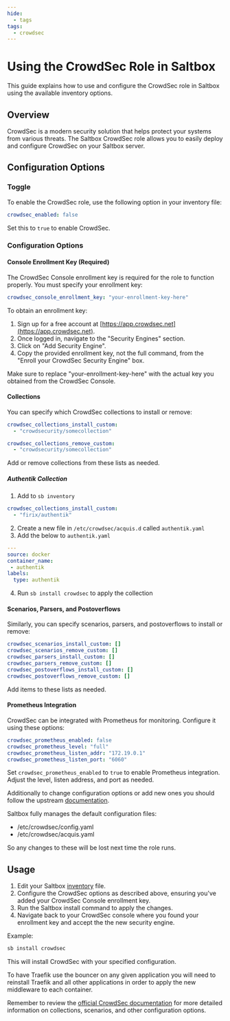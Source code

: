 ```yaml
---
hide:
  - tags
tags:
  - crowdsec
---
```


# Using the CrowdSec Role in Saltbox

This guide explains how to use and configure the CrowdSec role in Saltbox using the available inventory options.

## Overview

CrowdSec is a modern security solution that helps protect your systems from various threats. The Saltbox CrowdSec role allows you to easily deploy and configure CrowdSec on your Saltbox server.

## Configuration Options

### Toggle

To enable the CrowdSec role, use the following option in your inventory file:

```yaml
crowdsec_enabled: false
```

Set this to `true` to enable CrowdSec.

### Configuration Options

#### Console Enrollment Key (Required)

The CrowdSec Console enrollment key is required for the role to function properly. You must specify your enrollment key:

```yaml
crowdsec_console_enrollment_key: "your-enrollment-key-here"
```

To obtain an enrollment key:

1. Sign up for a free account at [https://app.crowdsec.net](https://app.crowdsec.net).
2. Once logged in, navigate to the "Security Engines" section.
3. Click on "Add Security Engine".
4. Copy the provided enrollment key, not the full command, from the "Enroll your CrowdSec Security Engine" box.

Make sure to replace "your-enrollment-key-here" with the actual key you obtained from the CrowdSec Console.

#### Collections

You can specify which CrowdSec collections to install or remove:

```yaml
crowdsec_collections_install_custom:
  - "crowdsecurity/somecollection"

crowdsec_collections_remove_custom:
  - "crowdsecurity/somecollection"
```

Add or remove collections from these lists as needed.

##### Authentik Collection

1. Add to `sb inventory`
```yaml
crowdsec_collections_install_custom:
  - "firix/authentik"
```
2. Create a new file in `/etc/crowdsec/acquis.d` called `authentik.yaml`
3. Add the below to `authentik.yaml`
```yaml
---
source: docker
container_name:
 - authentik
labels:
  type: authentik
```
4. Run `sb install crowdsec` to apply the collection

#### Scenarios, Parsers, and Postoverflows

Similarly, you can specify scenarios, parsers, and postoverflows to install or remove:

```yaml
crowdsec_scenarios_install_custom: []
crowdsec_scenarios_remove_custom: []
crowdsec_parsers_install_custom: []
crowdsec_parsers_remove_custom: []
crowdsec_postoverflows_install_custom: []
crowdsec_postoverflows_remove_custom: []
```

Add items to these lists as needed.

#### Prometheus Integration

CrowdSec can be integrated with Prometheus for monitoring. Configure it using these options:

```yaml
crowdsec_prometheus_enabled: false
crowdsec_prometheus_level: "full"
crowdsec_prometheus_listen_addr: "172.19.0.1"
crowdsec_prometheus_listen_port: "6060"
```

Set `crowdsec_prometheus_enabled` to `true` to enable Prometheus integration. Adjust the level, listen address, and port as needed.

Additionally to change configuration options or add new ones you should follow the upstream [documentation](https://docs.crowdsec.net/docs/next/configuration/crowdsec_configuration/#overriding-values).

Saltbox fully manages the default configuration files:

  - /etc/crowdsec/config.yaml
  - /etc/crowdsec/acquis.yaml

So any changes to these will be lost next time the role runs.

## Usage

1. Edit your Saltbox [inventory](../saltbox/inventory/index.md) file.
2. Configure the CrowdSec options as described above, ensuring you've added your CrowdSec Console enrollment key.
3. Run the Saltbox install command to apply the changes.
4. Navigate back to your CrowdSec console where you found your enrollment key and accept the the new security engine. 

Example:

```bash
sb install crowdsec
```

This will install CrowdSec with your specified configuration.

To have Traefik use the bouncer on any given application you will need to reinstall Traefik and all other applications in order to apply the new middleware to each container.

Remember to review the [official CrowdSec documentation](https://docs.crowdsec.net/) for more detailed information on collections, scenarios, and other configuration options.
